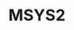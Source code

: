 ---
title: MSYS2
logo: msys2.svg
projectUrl: https://www.msys2.org
linkText: "https://github.com/msys2"
description: "MSYS2 is a collection of tools and libraries providing you with an easy-to-use environment for building, installing and running native Windows software."
context: "MSYS2 is a collection of tools and libraries providing you with an easy-to-use environment for building, installing and running native Windows software."
fund: "FOSS Fund #18"
awarded: true
---